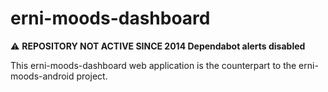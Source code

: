 erni-moods-dashboard
====================

:warning: **REPOSITORY NOT ACTIVE SINCE 2014 Dependabot alerts disabled**

This erni-moods-dashboard web application is the counterpart to the erni-moods-android project. 
